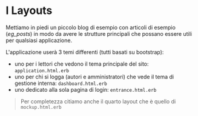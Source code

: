 # I Layouts

Mettiamo in piedi un piccolo blog di esempio con articoli di esempio (*eg_posts*) in modo da avere le strutture principali che possano essere utili per qualsiasi applicazione.

L'applicazione userà 3 temi differenti (tutti basati su bootstrap):

- uno per i lettori che vedono il tema principale del sito: `application.html.erb`
- uno per chi si logga (autori e amministratori) che vede il tema di gestione interna: `dashboard.html.erb`
- uno dedicato alla sola pagina di login: `entrance.html.erb`

> Per completezza citiamo anche il quarto layout che è quello di `mockup.html.erb`

